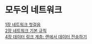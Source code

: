 # 모두의 네트워크
[1장 네트워크 첫걸음](./01_network_first_step.md)  
[2장 네트워크 기본 규칙](./02_network_basic_rule.md)  
[4장 데이터 링크 계층: 랜에서 데이터 전송하기](./04_datalink_layer.md)